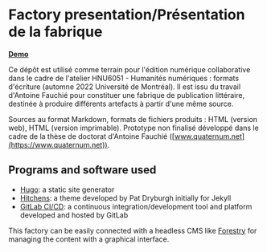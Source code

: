 # Factory presentation/Présentation de la fabrique
**[Demo]()**

Ce dépôt est utilisé comme terrain pour l'édition numérique collaborative dans le cadre de l'atelier HNU6051 - Humanités numériques : formats d'écriture (automne 2022 Université de Montréal). Il est issu du travail d'Antoine Fauchié pour constituer une fabrique de publication littéraire, destinée à produire différents artefacts à partir d'une même source.

Sources au format Markdown, formats de fichiers produits : HTML (version web), HTML (version imprimable).
Prototype non finalisé développé dans le cadre de la thèse de doctorat d'Antoine Fauchié ([www.quaternum.net](https://www.quaternum.net)).

## Programs and software used

- [Hugo](https://gohugo.io/): a static site generator 
- [Hitchens](https://github.com/patdryburgh/hitchens): a theme developed by Pat Dryburgh initially for Jekyll
- [GitLab CI/CD](https://docs.gitlab.com/ee/ci/): a continuous integration/development tool and platform developed and hosted by GitLab

This factory can be easily connected with a headless CMS like [Forestry](https://forestry.io/) for managing the content with a graphical interface.
